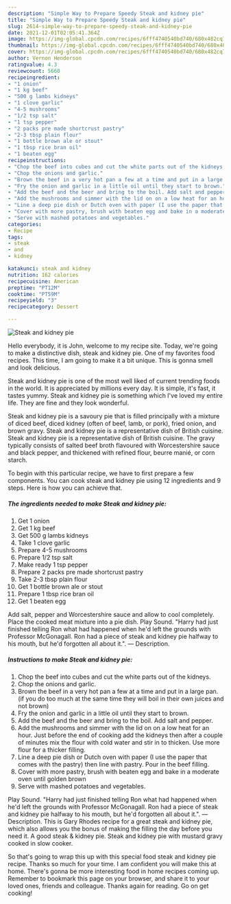 ```yaml
---
description: "Simple Way to Prepare Speedy Steak and kidney pie"
title: "Simple Way to Prepare Speedy Steak and kidney pie"
slug: 2614-simple-way-to-prepare-speedy-steak-and-kidney-pie
date: 2021-12-01T02:05:41.364Z
image: https://img-global.cpcdn.com/recipes/6fff4740540bd740/680x482cq70/steak-and-kidney-pie-recipe-main-photo.jpg
thumbnail: https://img-global.cpcdn.com/recipes/6fff4740540bd740/680x482cq70/steak-and-kidney-pie-recipe-main-photo.jpg
cover: https://img-global.cpcdn.com/recipes/6fff4740540bd740/680x482cq70/steak-and-kidney-pie-recipe-main-photo.jpg
author: Vernon Henderson
ratingvalue: 4.3
reviewcount: 5660
recipeingredient:
- "1 onion"
- "1 kg beef"
- "500 g lambs kidneys"
- "1 clove garlic"
- "4-5 mushrooms"
- "1/2 tsp salt"
- "1 tsp pepper"
- "2 packs pre made shortcrust pastry"
- "2-3 tbsp plain flour"
- "1 bottle brown ale or stout"
- "1 tbsp rice bran oil"
- "1 beaten egg"
recipeinstructions:
- "Chop the beef into cubes and cut the white parts out of the kidneys."
- "Chop the onions and garlic."
- "Brown the beef in a very hot pan a few at a time and put in a large pan. (if you do too much at the same time they will boil in their own juices and not brown)"
- "Fry the onion and garlic in a little oil until they start to brown."
- "Add the beef and the beer and bring to the boil. Add salt and pepper."
- "Add the mushrooms and simmer with the lid on on a low heat for an hour. Just before the end of cooking add the kidneys then after a couple of minutes mix the flour with cold water and stir in to thicken. Use more flour for a thicker filling."
- "Line a deep pie dish or Dutch oven with paper (I use the paper that comes with the pastry) then line with pastry. Pour in the beef filling."
- "Cover with more pastry, brush with beaten egg and bake in a moderate oven until golden brown"
- "Serve with mashed potatoes and vegetables."
categories:
- Recipe
tags:
- steak
- and
- kidney

katakunci: steak and kidney 
nutrition: 162 calories
recipecuisine: American
preptime: "PT12M"
cooktime: "PT59M"
recipeyield: "3"
recipecategory: Dessert

---
```



![Steak and kidney pie](https://img-global.cpcdn.com/recipes/6fff4740540bd740/680x482cq70/steak-and-kidney-pie-recipe-main-photo.jpg)

Hello everybody, it is John, welcome to my recipe site. Today, we're going to make a distinctive dish, steak and kidney pie. One of my favorites food recipes. This time, I am going to make it a bit unique. This is gonna smell and look delicious.

Steak and kidney pie is one of the most well liked of current trending foods in the world. It is appreciated by millions every day. It is simple, it's fast, it tastes yummy. Steak and kidney pie is something which I've loved my entire life. They are fine and they look wonderful.

Steak and kidney pie is a savoury pie that is filled principally with a mixture of diced beef, diced kidney (often of beef, lamb, or pork), fried onion, and brown gravy. Steak and kidney pie is a representative dish of British cuisine. Steak and kidney pie is a representative dish of British cuisine. The gravy typically consists of salted beef broth flavoured with Worcestershire sauce and black pepper, and thickened with refined flour, beurre manié, or corn starch.


To begin with this particular recipe, we have to first prepare a few components. You can cook steak and kidney pie using 12 ingredients and 9 steps. Here is how you can achieve that.

<!--inarticleads1-->

##### The ingredients needed to make Steak and kidney pie:

1. Get 1 onion
1. Get 1 kg beef
1. Get 500 g lambs kidneys
1. Take 1 clove garlic
1. Prepare 4-5 mushrooms
1. Prepare 1/2 tsp salt
1. Make ready 1 tsp pepper
1. Prepare 2 packs pre made shortcrust pastry
1. Take 2-3 tbsp plain flour
1. Get 1 bottle brown ale or stout
1. Prepare 1 tbsp rice bran oil
1. Get 1 beaten egg


Add salt, pepper and Worcestershire sauce and allow to cool completely. Place the cooked meat mixture into a pie dish. Play Sound. &#34;Harry had just finished telling Ron what had happened when he&#39;d left the grounds with Professor McGonagall. Ron had a piece of steak and kidney pie halfway to his mouth, but he&#39;d forgotten all about it.&#34;. — Description. 

<!--inarticleads2-->

##### Instructions to make Steak and kidney pie:

1. Chop the beef into cubes and cut the white parts out of the kidneys.
1. Chop the onions and garlic.
1. Brown the beef in a very hot pan a few at a time and put in a large pan. (if you do too much at the same time they will boil in their own juices and not brown)
1. Fry the onion and garlic in a little oil until they start to brown.
1. Add the beef and the beer and bring to the boil. Add salt and pepper.
1. Add the mushrooms and simmer with the lid on on a low heat for an hour. Just before the end of cooking add the kidneys then after a couple of minutes mix the flour with cold water and stir in to thicken. Use more flour for a thicker filling.
1. Line a deep pie dish or Dutch oven with paper (I use the paper that comes with the pastry) then line with pastry. Pour in the beef filling.
1. Cover with more pastry, brush with beaten egg and bake in a moderate oven until golden brown
1. Serve with mashed potatoes and vegetables.


Play Sound. &#34;Harry had just finished telling Ron what had happened when he&#39;d left the grounds with Professor McGonagall. Ron had a piece of steak and kidney pie halfway to his mouth, but he&#39;d forgotten all about it.&#34;. — Description. This is Gary Rhodes recipe for a great steak and kidney pie, which also allows you the bonus of making the filling the day before you need it. A good steak &amp; kidney pie. Steak and kidney pie with mustard gravy cooked in slow cooker. 

So that's going to wrap this up with this special food steak and kidney pie recipe. Thanks so much for your time. I am confident you will make this at home. There's gonna be more interesting food in home recipes coming up. Remember to bookmark this page on your browser, and share it to your loved ones, friends and colleague. Thanks again for reading. Go on get cooking!
